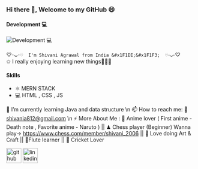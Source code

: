 ###  Hi there 👋, Welcome to my GitHub 😄
#### Development 💻
![Development 💻](https://media.licdn.com/dms/image/D4D16AQFL9S2zG_zmzg/profile-displaybackgroundimage-shrink_350_1400/0/1681217514515?e=1718236800&v=beta&t=AFqK0DVHsjxLYPp_F-NDTHGjyi-e2qZ2eDXHfiWmX2w)

♡･ᴗ･`♡  I'm Shivani Agrawal from India &#x1F1EE;&#x1F1F3;  ♡･ᴗ･`♡  
✩ I really enjoying learning new things💫🦋🧿

#### Skills
* ⚛ MERN STACK
* 💻 HTML , CSS , JS

🌱 I’m currently learning Java and data structure \n
📫 How to reach me: 📧 shivania812@gmail.com \n
⚡ More About Me : 🎦 Anime lover ( First anime - Death note , Favorite anime - Naruto ) || ♟ Chess player (Beginner) Wanna play-> https://www.chess.com/member/shivani_2006 || 🎨 Love doing Art & Craft || 🪈Flute learner || 🏏 Cricket Lover 


[<img src='https://cdn.jsdelivr.net/npm/simple-icons@3.0.1/icons/github.svg' alt='github' height='40'>](https://github.com/shivani-data)  [<img src='https://cdn.jsdelivr.net/npm/simple-icons@3.0.1/icons/linkedin.svg' alt='linkedin' height='40'>](https://www.linkedin.com/in/shivani-agrawal-74228a1a7//) 

